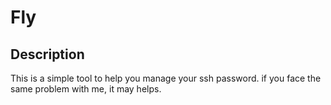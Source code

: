 # Fly
## Description
This is a simple tool to help you manage your ssh password. if you face the same problem with me, it may helps.

